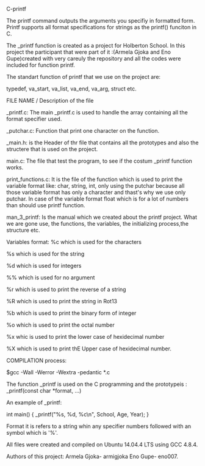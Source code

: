 C-printf 

The printf command outputs the arguments you specifiy in formatted form. Printf supports all format specifications for strings as the printf() funciton in C.

The _printf function is created as a project for Holberton School. In this project the participant that were part of it :(Armela Gjoka and Eno Gupe)created with very careuly the repository and all the codes were included for function printf.

The standart function of printf that we use on the project are:

typedef, va_start, va_list, va_end, va_arg, struct etc.

FILE NAME / Description of the file

_printf.c:
The main _printf.c is used to handle the array containing all the format specifier used.

_putchar.c:
Function that print one character on the function.

_main.h:
is the Header of thr file that contains all the prototypes and also the structere that is used on the project.

main.c:
The file that test the program, to see if the costum _printf function works.

print_functions.c:
It is the file of the function which is used to print the variable format like: char, string, int, only using the putchar because all those variable format has only a character and thast's why we use only putchar. In case of the variable format float which is for a lot of numbers than should use printf function.

man_3_printf:
Is the manual which we created about the printf project. What we are gone use, the functions, the variables, the initializing process,the structure etc.

Variables format:
%c which is used for the characters

%s which is used for the string

%d which is used for integers

%% which is used for no argument

%r which is used to print the reverse of a string

%R which is used to print the string in Rot13

%b which is used to print the binary  form of integer

%o which is used to print the octal number

%x whic is used to print the lower case of hexidecimal number

%X which is used to print thE Upper case of hexidecimal number.


COMPILATION process:

$gcc -Wall -Werror -Wextra -pedantic *.c

The function _printf is used on the C programming and the prototypeis :
_printf(const char *format, ...)


An example of _printf:

int main()
{
  _printf("%s, %d, %c\n", School, Age, Year);
} 


Format it is refers to a string whin any specifier numbers followed with an symbol which is '%'.

All files were created and compiled on Ubuntu 14.04.4 LTS using GCC 4.8.4.

Authors of this project: 
Armela Gjoka- armigjoka
Eno Gupe- eno007.



